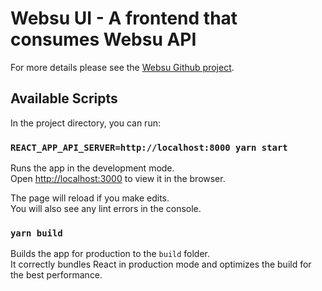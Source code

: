 # Websu UI - A frontend that consumes Websu API
For more details please see the [Websu Github project](https://github.com/websu-io/websu).

## Available Scripts

In the project directory, you can run:

### `REACT_APP_API_SERVER=http://localhost:8000 yarn start`

Runs the app in the development mode.<br />
Open [http://localhost:3000](http://localhost:3000) to view it in the browser.

The page will reload if you make edits.<br />
You will also see any lint errors in the console.

### `yarn build`

Builds the app for production to the `build` folder.<br />
It correctly bundles React in production mode and optimizes the build for the best performance.
